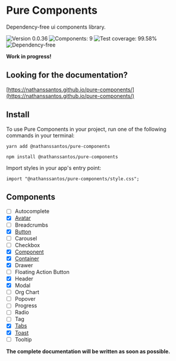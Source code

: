 # Pure Components

Dependency-free ui components library.

![Version 0.0.36](https://img.shields.io/badge/Version-%200.0.36-green)
![Components: 9](https://img.shields.io/badge/Components-%209-green)
![Test coverage: 99.58%](https://img.shields.io/badge/Test%20Coverage-99.58%25-green)
![Dependency-free](https://img.shields.io/badge/Dependency-%20free-green)

**Work in progress!**

## Looking for the documentation?

[https://nathanssantos.github.io/pure-components/](https://nathanssantos.github.io/pure-components/)

## Install

To use Pure Components in your project, run one of the following commands in your terminal:

```
yarn add @nathanssantos/pure-components
```

```
npm install @nathanssantos/pure-components
```

Import styles in your app's entry point:

```
import "@nathanssantos/pure-components/style.css";
```

## Components

- [ ] Autocomplete
- [x] [Avatar](https://nathanssantos.github.io/pure-components/#avatar)
- [ ] Breadcrumbs
- [x] [Button](https://nathanssantos.github.io/pure-components/#button)
- [ ] Carousel
- [ ] Checkbox
- [x] [Component](https://nathanssantos.github.io/pure-components/#component)
- [x] [Container](https://nathanssantos.github.io/pure-components/#container)
- [x] Drawer
- [ ] Floating Action Button
- [x] Header
- [x] Modal
- [ ] Org Chart
- [ ] Popover
- [ ] Progress
- [ ] Radio
- [ ] Tag
- [x] [Tabs](https://nathanssantos.github.io/pure-components/#tabs)
- [x] [Toast](https://nathanssantos.github.io/pure-components/#toast)
- [ ] Tooltip

**The complete documentation will be written as soon as possible.**
